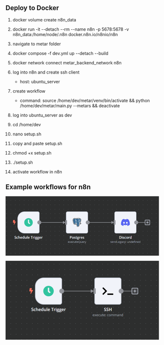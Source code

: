 ## Deploy to Docker

1. docker volume create n8n_data

2. docker run -it --detach --rm --name n8n -p 5678:5678 -v n8n_data:/home/node/.n8n docker.n8n.io/n8nio/n8n

3. navigate to metar folder

4. docker compose -f dev.yml up --detach --build

5. docker network connect metar_backend_network n8n

6. log into n8n and create ssh client

    - host: ubuntu_server

7. create workflow

    - command: source /home/dev/metar/venv/bin/activate && python /home/dev/metar/main.py --metars && deactivate

8. log into ubuntu_server as dev

9. cd /home/dev

10. nano setup.sh

11. copy and paste setup.sh

12. chmod +x setup.sh

13. ./setup.sh

14. activate workflow in n8n

## Example workflows for n8n

![alt text](workflow1.png)

![alt text](workflow2.png)
